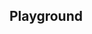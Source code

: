 <script setup>
import SwaggerUI from "@/swagger/view/SwaggerUI.vue";

import baseAllAbsWithQueryJson from "@/swagger/json/records/solr/all-record-permit-with-query.json";
import iraAllAbsWithQueryJson from "@/swagger/json/ira/solr/all-record-permit-with-query.json";

import baseAllAbsPermitJson from "@/swagger/json/records/solr/all-record-permit.json";
import iraAllAbsPermitJson from "@/swagger/json/ira/solr/all-record-permit.json";

import baseAllAbsPermitWithCountryJson from "@/swagger/json/records/solr/all-record-with-country.json";
import iraAllAbsPermitWithCountryJson from "@/swagger/json/ira/solr/all-record-with-country.json";

import baseAllAbsPermitWithRegionJson from "@/swagger/json/records/solr/all-record-with-region.json";
import iraAllAbsPermitWithRegionJson from "@/swagger/json/ira/solr/all-record-with-region.json";

import baseAllAbsPermitWithSubFiltersJson from "@/swagger/json/records/solr/all-record-with-subfilters.json";
import iraAllAbsPermitWithSubFiltersJson from "@/swagger/json/ira/solr/all-record-with-subfilters.json";

function mergeJson(base, specific) {
  const merged = JSON.parse(JSON.stringify(base));
  merged.paths["/index"].get.parameters[0].schema.example = specific.example;
  return merged;
}


const swaggerSpecs = [
  { json:mergeJson(baseAllAbsWithQueryJson, iraAllAbsWithQueryJson), protected: false },
  { json: mergeJson(baseAllAbsPermitJson, iraAllAbsPermitJson), protected: false },
  { json: mergeJson(baseAllAbsPermitWithCountryJson, iraAllAbsPermitWithCountryJson), protected: false },
  { json: mergeJson(baseAllAbsPermitWithRegionJson, iraAllAbsPermitWithRegionJson), protected: false },
  { json: mergeJson(baseAllAbsPermitWithSubFiltersJson, iraAllAbsPermitWithSubFiltersJson), protected: false },
];

</script>

<!--@include: @/../components/records/solr.md-->

## Playground

<SwaggerUI :swaggerSpecs="swaggerSpecs"/>
